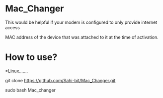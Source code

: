# Mac_Changer

This would be helpful if your modem is configured to only provide internet access

MAC address of the device that was attached to it at the time of activation.

# How to use?

*Linux.......

git clone https://github.com/Sahi-bit/Mac_Changer.git

sudo bash Mac_changer


